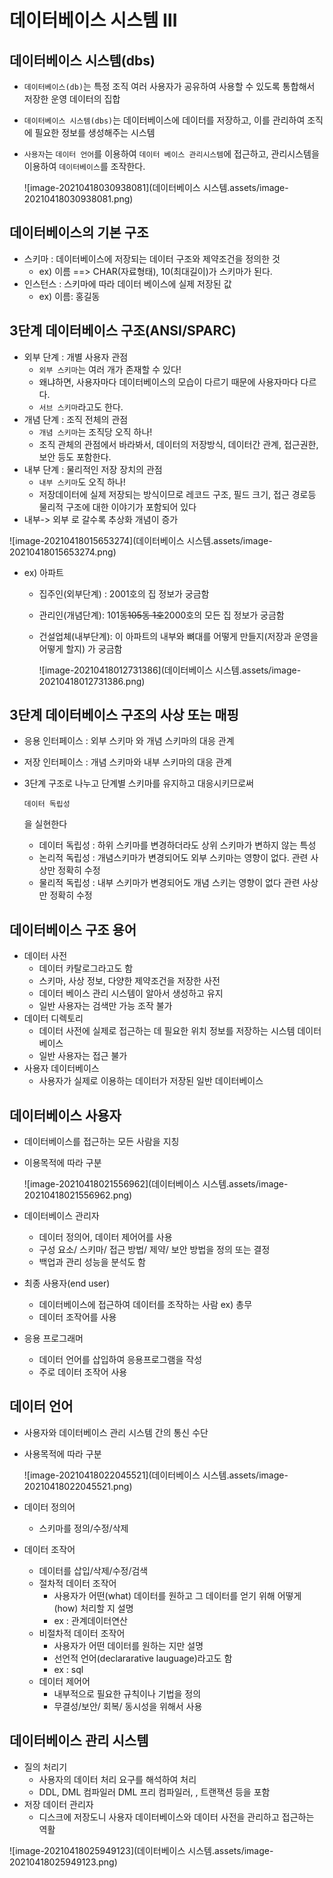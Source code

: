 # 데이터베이스 시스템 Ⅲ

## 데이터베이스 시스템(dbs)

- `데이터베이스(db)`는 특정 조직 여러 사용자가 공유하여 사용할 수 있도록 통합해서 저장한 운영 데이터의 집합

- `데이터베이스 시스템(dbs)`는 데이터베이스에 데이터를 저장하고, 이를 관리하여 조직에 필요한 정보를 생성해주는 시스템

- `사용자`는 `데이터 언어`를 이용하여 `데이터 베이스 관리시스템`에 접근하고, 관리시스템을 이용하여 `데이터베이스`를 조작한다.

  ![image-20210418030938081](데이터베이스 시스템.assets/image-20210418030938081.png)

## 데이터베이스의 기본 구조

- 스키마 : 데이터베이스에 저장되는 데이터 구조와 제약조건을 정의한 것
  - ex) 이름 ==> CHAR(자료형태), 10(최대길이)가 스키마가 된다.
- 인스턴스 : 스키마에 따라 데이터 베이스에 실제 저장된 값
  - ex) 이름: 홍길동

## 3단계 데이터베이스 구조(ANSI/SPARC)

- 외부 단계 : 개별 사용자 관점
  - `외부 스키마`는 여러 개가 존재할 수 있다!
  - 왜냐하면, 사용자마다 데이터베이스의 모습이 다르기 때문에 사용자마다 다르다.
  - `서브 스키마`라고도 한다.
- 개념 단계 : 조직 전체의 관점
  - `개념 스키마`는 조직당 오직 하나!
  - 조직 관체의 관점에서 바라봐서, 데이터의 저장방식, 데이터간 관계, 접근권한, 보안 등도 포함한다.
- 내부 단계 : 물리적인 저장 장치의 관점
  - `내부 스키마`도 오직 하나!
  - 저장데이터에 실제 저장되는 방식이므로 레코드 구조, 필드 크기, 접근 경로등 물리적 구조에 대한 이야기가 포함되어 있다
- 내부-> 외부 로 갈수록 추상화 개념이 증가

![image-20210418015653274](데이터베이스 시스템.assets/image-20210418015653274.png)

- ex) 아파트

  - 집주인(외부단계) : 2001호의 집 정보가 궁금함

  - 관리인(개념단계): 101동~~105동 1호~~2000호의 모든 집 정보가 궁금함

  - 건설업체(내부단계): 이 아파트의 내부와 뼈대를 어떻게 만들지(저장과 운영을 어떻게 할지) 가 궁금함

    ![image-20210418012731386](데이터베이스 시스템.assets/image-20210418012731386.png)

## 3단계 데이터베이스 구조의 사상 또는 매핑

- 응용 인터페이스 : 외부 스키마 와 개념 스키마의 대응 관계

- 저장 인터페이스 : 개념 스키마와 내부 스키마의 대응 관계

- 3단계 구조로 나누고 단계별 스키마를 유지하고 대응시키므로써

   

  ```
  데이터 독립성
  ```

  을 실현한다

  - 데이터 독립성 : 하위 스키마를 변경하더라도 상위 스키마가 변하지 않는 특성
  - 논리적 독립성 : 개념스키마가 변경되어도 외부 스키마는 영향이 없다. 관련 사상만 정확히 수정
  - 물리적 독립성 : 내부 스키마가 변경되어도 개념 스키는 영향이 없다 관련 사상만 정확히 수정

## 데이터베이스 구조 용어

- 데이터 사전
  - 데이터 카탈로그라고도 함
  - 스키마, 사상 정보, 다양한 제약조건을 저장한 사전
  - 데이터 베이스 관리 시스템이 알아서 생성하고 유지
  - 일반 사용자는 검색만 가능 조작 불가
- 데이터 디렉토리
  - 데이터 사전에 실제로 접근하는 데 필요한 위치 정보를 저장하는 시스템 데이터베이스
  - 일반 사용자는 접근 불가
- 사용자 데이터베이스
  - 사용자가 실제로 이용하는 데이터가 저장된 일반 데이터베이스

## 데이터베이스 사용자

- 데이터베이스를 접근하는 모든 사람을 지칭

- 이용목적에 따라 구분

  ![image-20210418021556962](데이터베이스 시스템.assets/image-20210418021556962.png)

- 데이터베이스 관리자

  - 데이터 정의어, 데이터 제어어를 사용
  - 구성 요소/ 스키마/ 접근 방법/ 제약/ 보안 방법을 정의 또는 결정
  - 백업과 관리 성능을 분석도 함

- 최종 사용자(end user)

  - 데이터베이스에 접근하여 데이터를 조작하는 사람 ex) 총무
  - 데이터 조작어를 사용

- 응용 프로그래머

  - 데이터 언어를 삽입하여 응용프로그램을 작성
  - 주로 데이터 조작어 사용

## 데이터 언어

- 사용자와 데이터베이스 관리 시스템 간의 통신 수단

- 사용목적에 따라 구분

  ![image-20210418022045521](데이터베이스 시스템.assets/image-20210418022045521.png)

- 데이터 정의어

  - 스키마를 정의/수정/삭제

- 데이터 조작어

  - 데이터를 삽입/삭제/수정/검색
  - 절차적 데이터 조작어
    - 사용자가 어떤(what) 데이터를 원하고 그 데이터를 얻기 위해 어떻게(how) 처리할 지 설명
    - ex : 관계데이터연산
  - 비절차적 데이터 조작어
    - 사용자가 어떤 데이터를 원하는 지만 설명
    - 선언적 언어(declararative lauguage)라고도 함
    - ex : sql
  - 데이터 제어어
    - 내부적으로 필요한 규칙이나 기법을 정의
    - 무결성/보안/ 회복/ 동시성을 위해서 사용

## 데이터베이스 관리 시스템

- 질의 처리기
  - 사용자의 데이터 처리 요구를 해석하여 처리
  - DDL, DML 컴파일러 DML 프리 컴파일러, , 트랜잭션 등을 포함
- 저장 데이터 관리자
  - 디스크에 저장도니 사용자 데이터베이스와 데이터 사전을 관리하고 접근하는 역활

![image-20210418025949123](데이터베이스 시스템.assets/image-20210418025949123.png)

